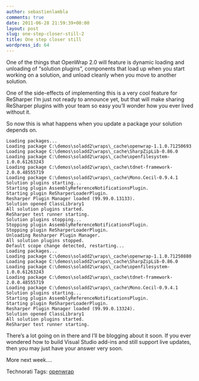```yaml
---
author: sebastienlambla
comments: true
date: 2011-06-28 21:59:39+00:00
layout: post
slug: one-step-closer-still-2
title: One step closer still
wordpress_id: 64
---
```


One of the things that OpenWrap 2.0 will feature is dynamic loading and unloading of “solution plugins”, components that load up when you start working on a solution, and unload cleanly when you move to another solution.

One of the side-effects of implementing this is a very cool feature for ReSharper I’m just not ready to announce yet, but that will make sharing ReSharper plugins with your team so easy you’ll wonder how you ever lived without it.

So now this is what happens when you update a package your solution depends on.
    
    Loading packages...
    Loading package C:\demos\soladd2\wraps\_cache\openwrap-1.1.0.71250693
    Loading package C:\demos\soladd2\wraps\_cache\SharpZipLib-0.86.0
    Loading package C:\demos\soladd2\wraps\_cache\openfilesystem-1.0.0.61263243
    Loading package C:\demos\soladd2\wraps\_cache\tdnet-framework-2.0.0.48555719
    Loading package C:\demos\soladd2\wraps\_cache\Mono.Cecil-0.9.4.1
    Solution plugins starting...
    Starting plugin AssemblyReferenceNotificationsPlugin.
    Starting plugin ReSharperLoaderPlugin.
    Resharper Plugin Manager loaded (99.99.0.13133).
    Solution opened ClassLibrary1
    All solution plugins started.
    ReSharper test runner starting.
    Solution plugins stopping...
    Stopping plugin AssemblyReferenceNotificationsPlugin.
    Stopping plugin ReSharperLoaderPlugin.
    Unloading Resharper Plugin Manager.
    All solution plugins stopped.
    Default scope change detected, restarting...
    Loading packages...
    Loading package C:\demos\soladd2\wraps\_cache\openwrap-1.1.0.71250880
    Loading package C:\demos\soladd2\wraps\_cache\SharpZipLib-0.86.0
    Loading package C:\demos\soladd2\wraps\_cache\openfilesystem-1.0.0.61263243
    Loading package C:\demos\soladd2\wraps\_cache\tdnet-framework-2.0.0.48555719
    Loading package C:\demos\soladd2\wraps\_cache\Mono.Cecil-0.9.4.1
    Solution plugins starting...
    Starting plugin AssemblyReferenceNotificationsPlugin.
    Starting plugin ReSharperLoaderPlugin.
    Resharper Plugin Manager loaded (99.99.0.13324).
    Solution opened ClassLibrary1
    All solution plugins started.
    ReSharper test runner starting.
    







There’s a lot going on in there and I’ll be blogging about it soon. If you ever wondered how to build Visual Studio add-ins and still support live updates, then you may just have your answer very soon.




More next week….







Technorati Tags: [openwrap](http://technorati.com/tags/openwrap)
